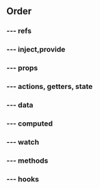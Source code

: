 ## Order

### --- refs
### --- inject,provide
### --- props
### --- actions, getters, state
### --- data
### --- computed
### --- watch
### --- methods
### --- hooks
